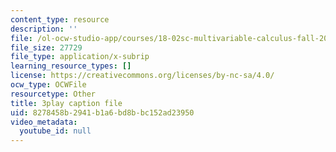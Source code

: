 ```yaml
---
content_type: resource
description: ''
file: /ol-ocw-studio-app/courses/18-02sc-multivariable-calculus-fall-2010/8278458b2941b1a6bd8bbc152ad23950_WwBaQCy4jfk.srt
file_size: 27729
file_type: application/x-subrip
learning_resource_types: []
license: https://creativecommons.org/licenses/by-nc-sa/4.0/
ocw_type: OCWFile
resourcetype: Other
title: 3play caption file
uid: 8278458b-2941-b1a6-bd8b-bc152ad23950
video_metadata:
  youtube_id: null
---
```

